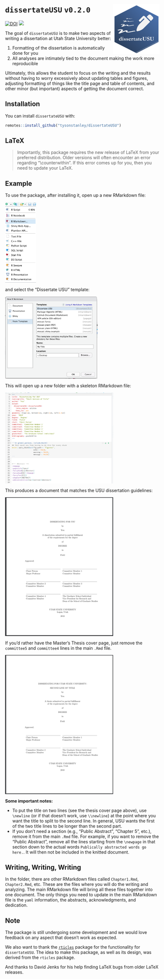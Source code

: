 
<!-- README.md is generated from README.Rmd. Please edit that file -->

# `dissertateUSU` `v0.2.0` <img src="inst/dissertateUSU_hex.png" align="right" width="30%" height="30%"/>

[![DOI](https://zenodo.org/badge/109902299.svg)](https://zenodo.org/badge/latestdoi/109902299)
![](https://img.shields.io/badge/status-stable-brightgreen.svg)

The goal of `dissertateUSU` is to make two aspects of writing a
dissertation at Utah State University better:

1.  Formatting of the dissertation is automatically done for you
2.  All analyses are intimately tied to the document making the work
    more reproducible

Ultimately, this allows the student to focus on the writing and the
results without having to worry excessively about updating tables and
figures, adjusting formatting of things like the title page and table of
contents, and other minor (but important) aspects of getting the
document correct.

## Installation

You can install `dissertateUSU` with:

``` r
remotes::install_github("tysonstanley/dissertateUSU")
```

## LaTeX

> Importantly, this package requires the new release of LaTeX from your
> preferred distribution. Older versions will often encounter an error
> regarding “\\counterwithin”. If this error comes up for you, then you
> need to update your LaTeX.

## Example

To use the package, after installing it, open up a new RMarkdown file:

<img src="inst/dropdownmenu.png" align="center" width="20%"/>

and select the “Dissertate USU” template:

<img src="inst/fromtemplate.png" align="center" width="60%"/>

This will open up a new folder with a skeleton RMarkdown file:

<img src="inst/template.png" align="center" width="70%"/>

This produces a document that matches the USU dissertation guidelines:

<img src="inst/output.png" align="center" width="70%"/>

If you’d rather have the Master’s Thesis cover page, just remove the
`committee5` and `committee4` lines in the main `.Rmd` file.

<img src="inst/thesis_coverpage.png" align="center" width="70%"/>

<br>

**Some important notes:**

  - To put the title on two lines (see the thesis cover page above), use
    `\newline` (or if that doesn’t work, use `\\newline`) at the point
    where you want the title to split to the second line. In general,
    USU wants the first of the two title lines to be longer than the
    second part.
  - If you don’t need a section (e.g., “Public Abstract”, “Chapter 5”,
    etc.), remove it from the main `.Rmd` file. For example, if you want
    to remove the “Public Abstract”, remove all the lines starting from
    the `\newpage` in that section down to the actual words `Publically
    abstracted words go here.`. It will then not be included in the
    knitted document.

## Writing, Writing, Writing

In the folder, there are other RMarkdown files called `Chapter1.Rmd`,
`Chapter2.Rmd`, etc. These are the files where you will do the writing
and analyzing. The main RMarkdown file will bring all these files
together into one document. The only things you need to update in the
main RMarkdown file is the `yaml` information, the abstracts,
acknowledgments, and dedication.

## Note

The package is still undergoing some development and we would love
feedback on any aspect that doesn’t work as expected.

We also want to thank the
[`rticles`](https://github.com/rstudio/rticles) package for the
functionality for `dissertateUSU`. The idea to make this package, as
well as its design, was derived from the `rticles` package.

And thanks to David Jenks for his help finding LaTeX bugs from older
LaTeX releases.
